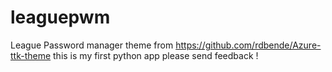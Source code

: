 # leaguepwm
League Password manager
theme from https://github.com/rdbende/Azure-ttk-theme
this is my first python app please send feedback !

